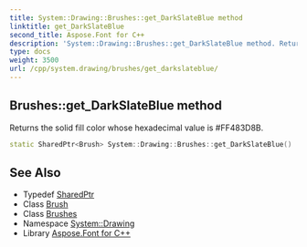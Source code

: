 ```yaml
---
title: System::Drawing::Brushes::get_DarkSlateBlue method
linktitle: get_DarkSlateBlue
second_title: Aspose.Font for C++
description: 'System::Drawing::Brushes::get_DarkSlateBlue method. Returns the solid fill color whose hexadecimal value is #FF483D8B in C++.'
type: docs
weight: 3500
url: /cpp/system.drawing/brushes/get_darkslateblue/
---
```

## Brushes::get_DarkSlateBlue method


Returns the solid fill color whose hexadecimal value is #FF483D8B.

```cpp
static SharedPtr<Brush> System::Drawing::Brushes::get_DarkSlateBlue()
```

## See Also

* Typedef [SharedPtr](../../../system/sharedptr/)
* Class [Brush](../../brush/)
* Class [Brushes](../)
* Namespace [System::Drawing](../../)
* Library [Aspose.Font for C++](../../../)
